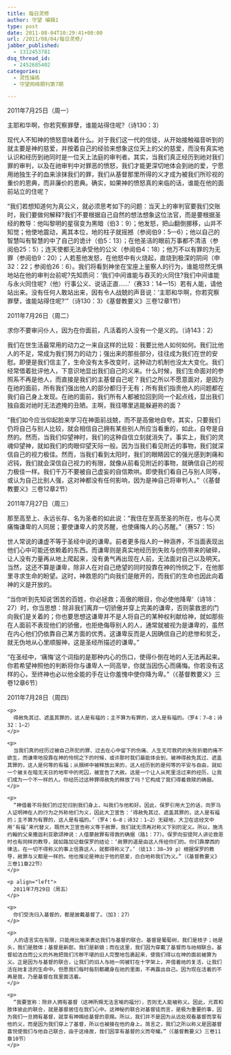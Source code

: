 ```yaml
---
title: 每日灵修
author: 守望 编辑1
type: post
date: 2011-08-04T10:29:41+00:00
url: /2011/08/04/每日灵修/
jabber_published:
  - 1312453781
dsq_thread_id:
  - 2452685402
categories:
  - 灵性操练
  - 守望网络期刊第7期

---
```

<p align="left">
  2011年7月25日（周一）
</p>

主耶和华啊，你若究察罪孽，谁能站得住呢?（诗130：3）

现代人不知神的愤怒意味着什么。对于我们这一代的信徒，从开始接触福音听到的就主要是神的慈爱，并按着自己的经验来想象这位天上的父的慈爱，而没有真实地认识和经历到祂同时是一位天上法庭的审判者。其实，当我们真正经历到祂对我们罪的审判，以及在祂审判中对罪恶的愤怒，我们才能更深切地体会到祂的爱，宁愿用祂独生子的血来涂抹我们的罪，我们从基督那里所得的义才成为被我们所珍视的重价的恩典，而非廉价的恩典。确实，如果神的愤怒真的来临的话，谁能在他的面前站立的住呢？

“我们若想知道何为真公义，就必须思考如下的问题：当天上的审判官要我们交账时，我们要做何解释?我们不要根据自己自然的想法想象这位法官，而是要根据圣经的教导：他叫黎明的星宿变为黑暗（伯3：9）；他发怒，把山翻倒挪移，山并不知觉；他使地震动，离其本位，地的柱子就摇撼（参阅伯9：5—6）；他以自己的智慧叫有智慧的中了自己的诡计（伯5：13）；在他圣洁的眼前万事都不清洁（参阅伯25：5）；连天使都无法承受他的公义（参阅伯4：18）；他万不以有罪的为无罪（参阅伯9：20）；人若惹他发怒，在他怒中有火烧起，直烧到极深的阴间（申32：22；参阅伯26：6）。我们将看到神坐在宝座上鉴察人的行为，谁能坦然无惧地站在他的审判台前呢?先知质问：‘我们中间谁能与吞灭的火同住?我们中间谁能与永火同住呢?（他）行事公义、说话正直……’（赛33：14—15）若有人能，请他站出来。没有任何人敢站出来，因有令人战兢的声音说：‘主耶和华啊，你若究察罪孽，谁能站得住呢?’”（诗130：3）《基督教要义》三卷12章1节）

<p align="left">
  <p align="left">
    2011年7月26日（周二）
  </p>
  
  <p>
    求你不要审问仆人，因为在你面前，凡活着的人没有一个是义的。（诗143：2）
  </p>
  
  <p>
    我们在世生活最常用的动力之一来自这样的比较：我要比他人如何如何。我们比他人的不足，常成为我们努力的动力；强出来的那些部分，往往成为我们在世的安慰。即便是我们信主了，生命没有太多改变时，这种动力机制也没太大变化。我们经常借着批评他人，下意识地显出我们自己的义来。什么时候，我们生命面对的参照系不再是他人，而直接是我们的主基督自己呢？我们之所以不愿意面对，是因为在祂的面前，所有我们强出他人的部分都归于无有；所有我们指责他人的问题都在我们自己身上发现。在祂的面前，我们所有人都被拉回到同一个起点线，显出我们独自面对祂时无法遮掩的丑陋。主啊，我往哪里逃能躲避祢的面？
  </p>
  
  <p>
    “我们如今应当仰起脸来学习在神面前战兢，而不是高傲地自夸。其实，只要我们仍将自己与别人比较，就会相信自己拥有某些别人所应当看重的，如此，自夸是自然的。然而，当我们仰望神时，我们的这种自信立刻就消失了。事实上，我们的灵魂仰望神，就如我们的肉眼仰望天际一般。因为当我们看见附近的事物，我们就深信自己的视力极佳。然而，当我们看到太阳时，我们的眼睛因它的强光感到刺痛和迟钝，我们就会深信自己视力的有限，就像从前看见附近的事物，就确信自己的视力极佳一样。我们千万不要被自己虚妄的自信欺哄。即使我们看自己与别人同等，或认为自己比别人强，这对神都没有任何影响，因为是神自己将审判人。”（《基督教要义》三卷12章2节）
  </p>
  
  <p align="left">
    2011年7月27日（周三）
  </p>
  
  <p>
    那至高至上、永远长存、名为圣者的如此说：“我住在至高至圣的所在，也与心灵痛悔谦卑的人同居；要使谦卑人的灵苏醒，也使痛悔人的心苏醒。”（赛57：15）
  </p>
  
  <p>
    世人常说的谦虚不等于圣经中说的谦卑。前者更多指人的一种涵养，不当面表现出他们心中可能还依赖着的东西。而谦卑则是真实地经历到失败与创伤带来的破碎，让人没有力量再从地上爬起来，没有勇气再出现在人前，无法面对自己以及明天。当然，这还不算是谦卑，除非人在对自己绝望的同时投靠在神的怜悯之下，在他那里寻求生命的盼望。这时，神救恩的门向我们是敞开的，而我们的生命也因此向着神的义是开放的。
  </p>
  
  <p>
    “当你听到先知说‘困苦的百姓，你必拯救；高傲的眼目，你必使他降卑’（诗18：27）时，你当思想：除非我们离弃一切骄傲并穿上完美的谦卑，否则蒙救恩的门向我们是关着的；你也要思想这谦卑并不是人将自己的某种权利献给神，就如那些在人面前不表现他们的骄傲，也拒绝侮辱别人的人，通常就被视为是谦卑的，虽然在内心他们仍依靠自己某方面的优秀。这谦卑反而是人因确信自己的悲惨和贫乏，就无伪地从心里顺服神，这是圣经所描述的谦卑。”
  </p>
  
  <p>
    “在圣经中，‘痛悔’这个词指的是那种内心的伤口，使得仆倒在地的人无法再起来。你若希望神照他的判断将你与谦卑人一同高举，你就当因伤心而痛悔。你若没有这样的心，至终神也必以他全能的手在让你羞愧中使你降为卑。”（《基督教要义》三卷12章6节）
  </p>
  
  <p align="left">
    <p align="left">
      2011年7月28日（周四）
    </p>
    
    <p>
      得赦免其过、遮盖其罪的，这人是有福的；主不算为有罪的，这人是有福的。（罗4：7—8；诗32：1—2）
    </p>
    
    <p>
      当我们真的经历过被自己所犯的罪、过去在心中留下的伤痛、人生无可救药的失败折磨的痛不欲生，而谦卑地投靠在神的怜悯之下的时候，或许那时我们最能体会到，被神得赦免其过、遮盖其罪的，这人是何等的有福；从捆绑中被释放出来的，这人经历到的是何等的平安与自由，就如一个被关在暗无天日的地牢中的死囚，被宣告了大赦。这是一个让人从死里活过来的经历，让我们成为一个不一样的人。你经历过这种罪得赦免的释放了吗？它构成了我们得着救赎的确据。
    </p>
    
    <p>
      “神借着不将我们的过犯归到我们身上，叫我们与他和好。因此，保罗引用大卫的话，向罗马人证明神在人的行为之外称他们为义，因此大卫宣告：‘得赦免其过、遮盖其罪的，这人是有福的；主不算为有罪的，这人是有福的。’（罗4：6—8；诗32：1—2）无疑地，大卫在这经文中用‘有福’来代替义，既然大卫宣告称义等于赦罪，我们就无须再对称义下别的定义。所以，施洗约翰的父亲撒迦利亚歌颂神说：人借蒙赦罪有得救的确据（路1：77）。保罗向安提阿人讲论救恩时也有同样的教导，就如路加记载保罗的结论：‘赦罪的道是由这人传给你们的。你们靠摩西的律法，在一切不得称义的事上信靠这人，就都得称义了。’（徒13：38—39 p）根据保罗的教导，赦罪与义都是一样的。他也推论是神出于他的慈爱，白白地称我们为义。”（《基督教要义》三卷11章22节）
    </p>
    
    <p align="left">
      2011年7月29日（周五）
    </p>
    
    <p>
      你们受洗归入基督的，都是披戴基督了。（加3：27）
    </p>
    
    <p>
      人的语言实在有限，只能用比喻来表达我们与基督的联合。基督是葡萄树，我们是枝子；祂是头，我们是肢体；基督是新郎，我们是新娘；而在这里，我们因为穿戴了基督而与祂相联合。基督如洁白而公义的外袍把我们污秽不堪的旧人完整地包裹起来，使我们得以在神的面前被算为义。正是因为与基督的联合，让我们的旧人与祂一同被钉在十字架上，并借着祂的复活，让我们活在祂复活的生命中。但愿我们每时每刻都藏身在祂的里面，不再露出自己。因为现在活着的不再是我，乃是基督在我里面活着。
    </p>
    
    <p>
      “我要宣称：除非人拥有基督（这神所赐无法言喻的福分），否则无人能被称义。因此，元首和肢体彼此的联合，就是基督居住在我们心中。这神秘的联合对基督徒而言，是极为重要的事，因为我们一旦拥有基督，就享有神赐给基督的恩赐。所以，我们并不是因为从远处观看基督而享有他的义，而是因为我们穿上了基督，所以也被接在他的身上。简言之，我们之所以称义是因基督喜悦使我们与他自己联合，由于这缘故，我们因享有基督的义而夸耀。”（《基督教要义》三卷11章10节）
    </p>